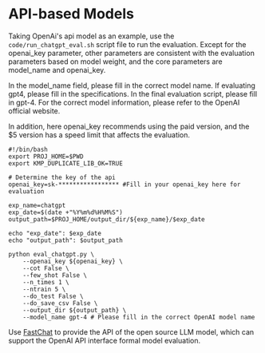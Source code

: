 # API-based Models

Taking OpenAi's api model as an example, use the `code/run_chatgpt_eval.sh` script file to run the evaluation. Except for the openai_key parameter, other parameters are consistent with the evaluation parameters based on model weight, and the core parameters are model_name and openai_key.

In the model_name field, please fill in the correct model name. If evaluating gpt4, please fill in the specifications. In the final evaluation script, please fill in gpt-4. For the correct model information, please refer to the OpenAI official website.

In addition, here openai_key recommends using the paid version, and the $5 version has a speed limit that affects the evaluation.

```text
#!/bin/bash
export PROJ_HOME=$PWD
export KMP_DUPLICATE_LIB_OK=TRUE

# Determine the key of the api
openai_key=sk-***************** #Fill in your openai_key here for evaluation

exp_name=chatgpt
exp_date=$(date +"%Y%m%d%H%M%S")
output_path=$PROJ_HOME/output_dir/${exp_name}/$exp_date

echo "exp_date": $exp_date
echo "output_path": $output_path

python eval_chatgpt.py \
    --openai_key ${openai_key} \
    --cot False \
    --few_shot False \
    --n_times 1 \
    --ntrain 5 \
    --do_test False \
    --do_save_csv False \
    --output_dir ${output_path} \
    --model_name gpt-4 # Please fill in the correct OpenAI model name
```

Use [FastChat](https://github.com/lm-sys/FastChat) to provide the API of the open source LLM model, which can support the OpenAI API interface formal model evaluation.

